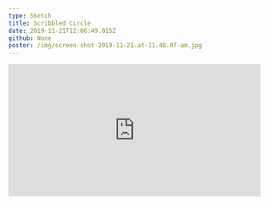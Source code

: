```yaml
---
type: Sketch
title: Scribbled Circle
date: 2019-11-21T12:06:49.015Z
github: None
poster: /img/screen-shot-2019-11-21-at-11.48.07-am.jpg
---
```

<iframe height="265" style="width: 100%;" scrolling="no" title="Sketch - Scribbled Circle" src="https://codepen.io/oajmeredith23/embed/KKKExRz?height=265&theme-id=light&default-tab=result" frameborder="no" allowtransparency="true" allowfullscreen="true">

  See the Pen <a href='https://codepen.io/oajmeredith23/pen/KKKExRz'>Sketch - Scribbled Circle</a> by Oliver Meredith

  (<a href='https://codepen.io/oajmeredith23'>@oajmeredith23</a>) on <a href='https://codepen.io'>CodePen</a>.

</iframe>
